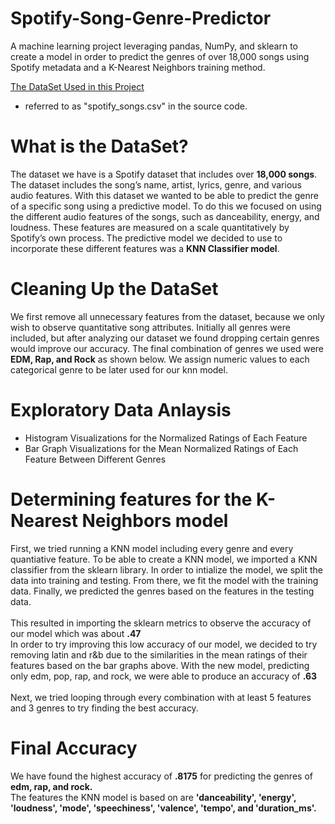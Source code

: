 # Spotify-Song-Genre-Predictor
A machine learning project leveraging pandas, NumPy, and sklearn to create a model in order to predict the genres of over 18,000 songs using Spotify metadata and a K-Nearest Neighbors training method.

[The DataSet Used in this Project](https://www.kaggle.com/datasets/imuhammad/audio-features-and-lyrics-of-spotify-songs?resource=download) <br>
- referred to as "spotify_songs.csv" in the source code.

# What is the DataSet? <br>
The dataset we have is a Spotify dataset that includes over **18,000 songs**. The dataset includes the
song’s name, artist, lyrics, genre, and various audio features. With this dataset we wanted to be able
to predict the genre of a specific song using a predictive model. To do this we focused on using the
different audio features of the songs, such as danceability, energy, and loudness. These features are
measured on a scale quantitatively by Spotify’s own process. The predictive model we decided to
use to incorporate these different features was a **KNN Classifier model**.

# Cleaning Up the DataSet <br>
We first remove all unnecessary features from the dataset, because we only wish to observe
quantitative song attributes.
Initially all genres were included, but after analyzing our dataset we found dropping certain genres
would improve our accuracy.
The final combination of genres we used were **EDM, Rap, and Rock** as shown below.
We assign numeric values to each categorical genre to be later used for our knn model.

# Exploratory Data Anlaysis
- Histogram Visualizations for the Normalized Ratings of Each Feature
- Bar Graph Visualizations for the Mean Normalized Ratings of Each Feature Between Different Genres

# Determining features for the K-Nearest Neighbors model
First, we tried running a KNN model including every genre and every quantiative feature.
To be able to create a KNN model, we imported a KNN classifier from the sklearn library.
In order to intialize the model, we split the data into training and testing.
From there, we fit the model with the training data.
Finally, we predicted the genres based on the features in the testing data.
<br>
<br>
This resulted in importing the sklearn metrics to observe the accuracy of our model which was about **.47** <br>
In order to try improving this low accuracy of our model, we decided to try removing latin and r&b
due to the similarities in the mean ratings of their features based on the bar graphs above.
With the new model, predicting only edm, pop, rap, and rock, we were able to produce an accuracy
of **.63**
<br>
<br>
Next, we tried looping through every combination with at least 5 features and 3 genres to try
finding the best accuracy.
<br>
# Final Accuracy
We have found the highest accuracy of **.8175** for predicting the genres of **edm, rap, and rock.** <br>
The features the KNN model is based on are **'danceability', 'energy', 'loudness', 'mode',
'speechiness', 'valence', 'tempo', and 'duration_ms'.**

